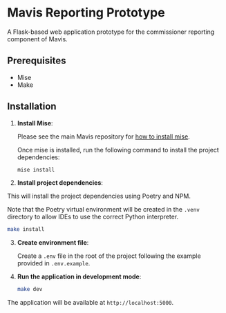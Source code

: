 # Mavis Reporting Prototype

A Flask-based web application prototype for the commissioner reporting component of Mavis.

## Prerequisites

- Mise
- Make

## Installation

1. **Install Mise**:

   Please see the main Mavis repository for [how to install mise](https://github.com/nhsuk/manage-vaccinations-in-schools?tab=readme-ov-file#mise).

   Once mise is installed, run the following command to install the project dependencies:

   ```bash
   mise install
   ```

2. **Install project dependencies**:

  This will install the project dependencies using Poetry and NPM.

  Note that the Poetry virtual environment will be created in the `.venv` directory to allow IDEs to use the correct Python interpreter.

   ```bash
   make install
   ```

3. **Create environment file**:

   Create a `.env` file in the root of the project following the example provided in `.env.example`.

4. **Run the application in development mode**:

   ```bash
   make dev
   ```

The application will be available at `http://localhost:5000`.
